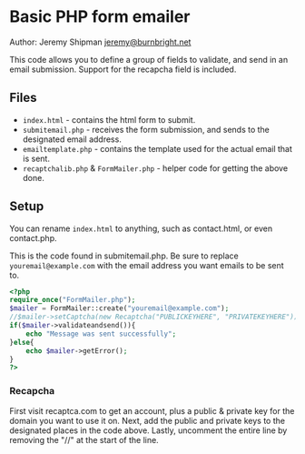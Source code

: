 # Basic PHP form emailer

Author: Jeremy Shipman <jeremy@burnbright.net>

This code allows you to define a group of fields to validate, and send in an email submission.
Support for the recapcha field is included.

## Files

 * `index.html` - contains the html form to submit.
 * `submitemail.php` - receives the form submission, and sends to the designated email address.
 * `emailtemplate.php` - contains the template used for the actual email that is sent.
 * `recaptchalib.php` & `FormMailer.php` - helper code for getting the above done.

## Setup

You can rename `index.html` to anything, such as contact.html, or even contact.php.

This is the code found in submitemail.php. Be sure to replace `youremail@example.com`
with the email address you want emails to be sent to.

```php
<?php
require_once("FormMailer.php");
$mailer = FormMailer::create("youremail@example.com");
//$mailer->setCaptcha(new Recaptcha("PUBLICKEYHERE", "PRIVATEKEYHERE"));
if($mailer->validateandsend()){
	echo "Message was sent successfully";
}else{
	echo $mailer->getError();
}
?>
```

### Recapcha

First visit recaptca.com to get an account, plus a public & private key for the domain you want to use it on.
Next, add the public and private keys to the designated places in the code above.
Lastly, uncomment the entire line by removing the "//" at the start of the line.